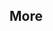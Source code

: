 <div id="title">

## More
</div>

<div id="body">

<include src="testingUseCases/unit-inParent-asPanel.md" boilerplate />

</div>